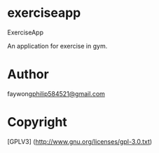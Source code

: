 exerciseapp
===========

ExerciseApp

An application for exercise in gym.

Author
======
faywong<philip584521@gmail.com>

Copyright
=========
[GPLV3] (http://www.gnu.org/licenses/gpl-3.0.txt)
